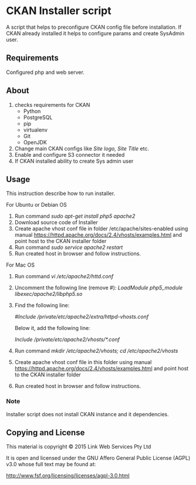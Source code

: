 # CKAN Installer script
A script that helps to preconfigure CKAN config file before installation. If CKAN already installed it helps to configure params and create SysAdmin user.

## Requirements
Configured php and web server.

## About
1.  checks requirements for CKAN
    * Python
    * PostgreSQL
    * pip
    * virtualenv
    * Git
    * OpenJDK
2.  Change main CKAN configs like _Site logo, Site Title_ etc.
3.  Enable and configure S3 connector it needed
4.  If CKAN installed ability to create Sys admin user

## Usage
This instruction describe how to run installer.

For Ubuntu or Debian OS

1.  Run command _sudo apt-get install php5 apache2_
2.  Download source code of Installer
3.  Create apache vhost conf file in folder /etc/apache/sites-enabled using manual https://httpd.apache.org/docs/2.4/vhosts/examples.html and point host to the CKAN installer folder
4.  Run command _sudo service apache2 restart_
5.  Run created host in browser and follow instructions.

For Mac OS

1.  Run command _vi /etc/apache2/httd.conf_
2.  Uncomment the following line (remove #): _LoadModule php5_module libexec/apache2/libphp5.so_
3.  Find the following line:

    _#Include /private/etc/apache2/extra/httpd-vhosts.conf_

    Below it, add the following line:
    
    _Include /private/etc/apache2/vhosts/*.conf_

4.  Run command _mkdir /etc/apache2/vhosts; cd /etc/apache2/vhosts_
5.  Create apache vhost conf file in this folder  using manual https://httpd.apache.org/docs/2.4/vhosts/examples.html and point host to the CKAN installer folder
6.  Run created host in browser and follow instructions.


### Note
Installer script does not install CKAN instance and it dependencies.

## Copying and License
This material is copyright © 2015 Link Web Services Pty Ltd

It is open and licensed under the GNU Affero General Public License (AGPL) v3.0 whose full text may be found at:

http://www.fsf.org/licensing/licenses/agpl-3.0.html
